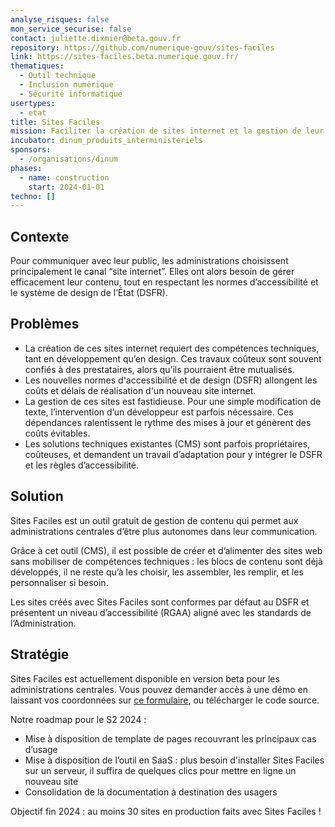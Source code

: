 ```yaml
---
analyse_risques: false
mon_service_securise: false
contact: juliette.dixmier@beta.gouv.fr
repository: https://github.com/numerique-gouv/sites-faciles
link: https://sites-faciles.beta.numerique.gouv.fr/
thematiques:
  - Outil technique
  - Inclusion numérique
  - Sécurité informatique
usertypes:
  - etat
title: Sites Faciles
mission: Faciliter la création de sites internet et la gestion de leur contenu pour les administrations centrales
incubator: dinum_produits_interministeriels
sponsors:
  - /organisations/dinum
phases:
  - name: construction
    start: 2024-01-01
techno: []
---
```

## **Contexte**

Pour communiquer avec leur public, les administrations choisissent principalement le canal “site internet”. Elles ont alors besoin de gérer efficacement leur contenu, tout en respectant les normes d’accessibilité et le système de design de l’État (DSFR).

## **Problèmes**

- La création de ces sites internet requiert des compétences techniques, tant en développement qu’en design. Ces travaux coûteux sont souvent confiés à des prestataires, alors qu’ils pourraient être mutualisés.
- Les nouvelles normes d'accessibilité et de design (DSFR) allongent les coûts et délais de réalisation d'un nouveau site internet.
- La gestion de ces sites est fastidieuse. Pour une simple modification de texte, l’intervention d’un développeur est parfois nécessaire. Ces dépendances ralentissent le rythme des mises à jour et génèrent des coûts évitables.
- Les solutions techniques existantes (CMS) sont parfois propriétaires, coûteuses, et demandent un travail d’adaptation pour y intégrer le DSFR et les règles d’accessibilité.

## **Solution**

Sites Faciles est un outil gratuit de gestion de contenu qui permet aux administrations centrales d’être plus autonomes dans leur communication.

Grâce à cet outil (CMS), il est possible de créer et d’alimenter des sites web sans mobiliser de compétences techniques : les blocs de contenu sont déjà développés, il ne reste qu’à les choisir, les assembler, les remplir, et les personnaliser si besoin.

Les sites créés avec Sites Faciles sont conformes par défaut au DSFR et présentent un niveau d’accessibilité (RGAA) aligné avec les standards de l’Administration.

## **Stratégie**

Sites Faciles est actuellement disponible en version beta pour les administrations centrales. Vous pouvez demander accès à une démo en laissant vos coordonnées sur [ce formulaire](https://tally.so/r/3xrVAy), ou télécharger le code source.

Notre roadmap pour le S2 2024 : 

- Mise à disposition de template de pages recouvrant les principaux cas d’usage
- Mise à disposition de l’outil en SaaS : plus besoin d'installer Sites Faciles sur un serveur, il suffira de quelques clics pour mettre en ligne un nouveau site
- Consolidation de la documentation à destination des usagers

Objectif fin 2024 : au moins 30 sites en production faits avec Sites Faciles !

